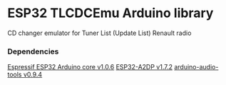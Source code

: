 # ESP32 TLCDCEmu Arduino library
CD changer emulator for Tuner List (Update List) Renault radio

### Dependencies
[Espressif ESP32 Arduino core v1.0.6](https://github.com/espressif/arduino-esp32/releases/tag/1.0.6)
[ESP32-A2DP v1.7.2](https://github.com/pschatzmann/ESP32-A2DP/releases/tag/v1.7.2)
[arduino-audio-tools v0.9.4](https://github.com/pschatzmann/arduino-audio-tools/releases/tag/v0.9.4)